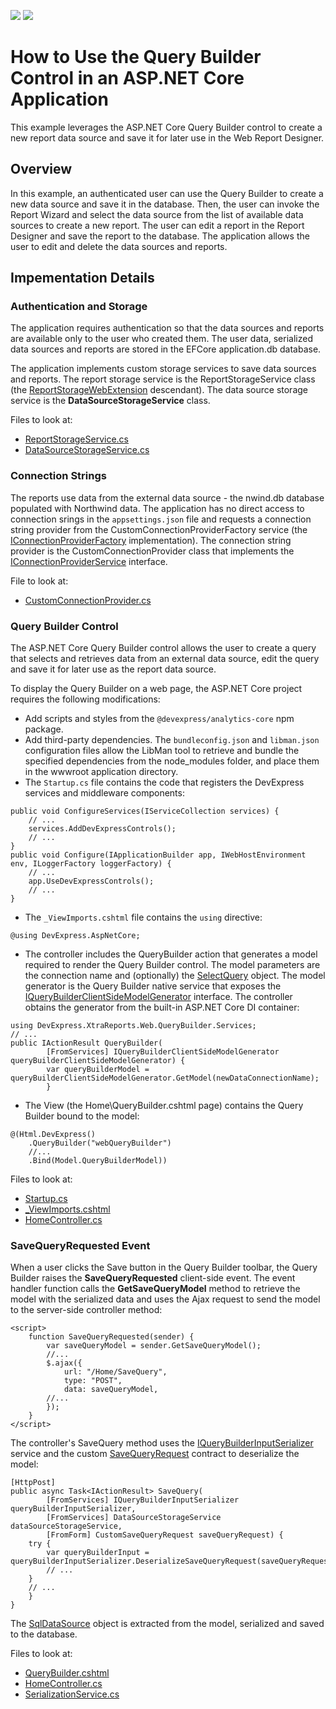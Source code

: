 <!-- default badges list -->
[![](https://img.shields.io/badge/Open_in_DevExpress_Support_Center-FF7200?style=flat-square&logo=DevExpress&logoColor=white)](https://supportcenter.devexpress.com/ticket/details/T937730)
[![](https://img.shields.io/badge/📖_How_to_use_DevExpress_Examples-e9f6fc?style=flat-square)](https://docs.devexpress.com/GeneralInformation/403183)
<!-- default badges end -->
# How to Use the Query Builder Control in an ASP.NET Core Application

This example leverages the ASP.NET Core Query Builder control to create a new report data source and save it for later use in the Web Report Designer.

## Overview

In this example, an authenticated user can use the Query Builder to create a new data source and save it in the database. Then, the user can invoke the Report Wizard and select the data source from the list of available data sources to create a new report. The user can edit a report in the Report Designer and save the report to the database.
The application allows the user to edit and delete the data sources and reports.

## Impementation Details 

### Authentication and Storage
The application requires authentication so that the data sources and reports are available only to the user who created them. The user data, serialized data sources and reports are stored in the EFCore application.db database. 

The application implements custom storage services to save data sources and reports. The report storage service is the ReportStorageService class (the [ReportStorageWebExtension](https://docs.devexpress.com/XtraReports/DevExpress.XtraReports.Web.Extensions.ReportStorageWebExtension) descendant).
The data source storage service is the **DataSourceStorageService** class.

Files to look at: 
- [ReportStorageService.cs](./CS/AspNetCoreQueryBuilderApp/Services/ReportStorageService.cs)
- [DataSourceStorageService.cs](./CS/AspNetCoreQueryBuilderApp/Services/DataSourceStorageService.cs)

### Connection Strings

The reports use data from the external data source - the nwind.db database populated with Northwind data. The application has no direct access to connection srings in the `appsettings.json` file and requests a connection string provider from the CustomConnectionProviderFactory service (the [IConnectionProviderFactory](https://docs.devexpress.com/CoreLibraries/DevExpress.DataAccess.Web.IConnectionProviderFactory) implementation). The connection string provider is the CustomConnectionProvider class that implements the [IConnectionProviderService](https://docs.devexpress.com/CoreLibraries/DevExpress.DataAccess.Wizard.Services.IConnectionProviderService) interface.

File to look at: 
- [CustomConnectionProvider.cs](./CS/AspNetCoreQueryBuilderApp/Services/CustomConnectionProvider.cs)

### Query Builder Control

The ASP.NET Core Query Builder control allows the user to create a query that selects and retrieves data from an external data source, edit the query and save it for later use as the report data source.

To display the Query Builder on a web page, the ASP.NET Core project requires the following modifications:

* Add scripts and styles from the `@devexpress/analytics-core` npm package.
* Add third-party dependencies. The `bundleconfig.json` and `libman.json` configuration files allow the LibMan tool to retrieve and bundle the specified dependencies from the node_modules folder, and place them in the wwwroot application directory.
* The `Startup.cs` file contains the code that registers the DevExpress services and middleware components:
```
public void ConfigureServices(IServiceCollection services) {
	// ...
	services.AddDevExpressControls();
	// ...
}
public void Configure(IApplicationBuilder app, IWebHostEnvironment env, ILoggerFactory loggerFactory) {
	// ...
	app.UseDevExpressControls();
	// ...
}
```
* The `_ViewImports.cshtml` file contains the `using` directive:
```
@using DevExpress.AspNetCore;
```
* The controller includes the QueryBuilder action that generates a model required to render the Query Builder control. The model parameters are the connection name and (optionally) the [SelectQuery](https://docs.devexpress.com/CoreLibraries/DevExpress.DataAccess.Sql.SelectQuery) object. The model generator is the Query Builder native service that exposes the [IQueryBuilderClientSideModelGenerator](https://docs.devexpress.com/XtraReports/DevExpress.XtraReports.Web.QueryBuilder.Services.IQueryBuilderClientSideModelGenerator) interface. The controller obtains the generator from the built-in ASP.NET Core DI container:
```
using DevExpress.XtraReports.Web.QueryBuilder.Services;
// ...
public IActionResult QueryBuilder(
		[FromServices] IQueryBuilderClientSideModelGenerator queryBuilderClientSideModelGenerator) {
		var queryBuilderModel = queryBuilderClientSideModelGenerator.GetModel(newDataConnectionName);
		}
``` 
* The View (the Home\QueryBuilder.cshtml page) contains the Query Builder bound to the model:

```
@(Html.DevExpress()
    .QueryBuilder("webQueryBuilder")
	//...
    .Bind(Model.QueryBuilderModel))
```

Files to look at: 
- [Startup.cs](./CS/AspNetCoreQueryBuilderApp/Startup.cs)
- [_ViewImports.cshtml](./CS/AspNetCoreQueryBuilderApp/Views/_ViewImports.cshtml)
- [HomeController.cs](./CS/AspNetCoreQueryBuilderApp/Controllers/HomeController.cs)

### SaveQueryRequested Event
When a user clicks the Save button in the Query Builder toolbar, the Query Builder raises the **SaveQueryRequested** client-side event. The event handler function calls the **GetSaveQueryModel** method to retrieve the model with the serialized data and uses the Ajax request to send the model to the server-side controller method:

```
<script>
    function SaveQueryRequested(sender) {
        var saveQueryModel = sender.GetSaveQueryModel();
        //...
		$.ajax({
			url: "/Home/SaveQuery",
			type: "POST",
			data: saveQueryModel,
		//...
        });
    }
</script>
```
The controller's SaveQuery method uses the [IQueryBuilderInputSerializer](https://docs.devexpress.com/CoreLibraries/DevExpress.DataAccess.Web.QueryBuilder.IQueryBuilderInputSerializer) service and the custom [SaveQueryRequest](https://docs.devexpress.com/CoreLibraries/DevExpress.DataAccess.Web.QueryBuilder.DataContracts.SaveQueryRequest) contract to deserialize the model:

```
[HttpPost]
public async Task<IActionResult> SaveQuery(
		[FromServices] IQueryBuilderInputSerializer queryBuilderInputSerializer,
		[FromServices] DataSourceStorageService dataSourceStorageService,
		[FromForm] CustomSaveQueryRequest saveQueryRequest) {
	try {
		var queryBuilderInput = queryBuilderInputSerializer.DeserializeSaveQueryRequest(saveQueryRequest);
		// ...
	}
	// ...
	}
}
```
The [SqlDataSource](https://docs.devexpress.com/CoreLibraries/DevExpress.DataAccess.Sql.SqlDataSource) object is extracted from the model, serialized and saved to the database.

Files to look at: 
- [QueryBuilder.cshtml](./CS/AspNetCoreQueryBuilderApp/Views/Home/QueryBuilder.cshtml)
- [HomeController.cs](./CS/AspNetCoreQueryBuilderApp/Controllers/HomeController.cs)
- [SerializationService.cs](./CS/AspNetCoreQueryBuilderApp/Services/SerializationService.cs)
